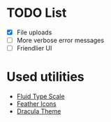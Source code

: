 # TODO List
- [X] File uploads
- [ ] More verbose error messages
- [ ] Friendlier UI 

<!--TESTRAILAPIKEY: rLqJp2WBB884cpmqrJwi-5GAoB4ib.DsiNfVy10nT -->
<!-- https://hp-testrail.external.hp.com/index.php?/runs/view/371948&group_by=cases:section_id&group_order=asc&group_id=3449790 -->
<!-- https://www.google.com/url?sa=i&url=https%3A%2F%2Fbbbootstrap.com%2Fsnippets%2Ftailwind-css-add-document-form-file-upload-input-37652196&psig=AOvVaw07Gr8OJrlPzkmNOn9HRioa&ust=1677384146015000&source=images&cd=vfe&ved=0CBAQjRxqFwoTCIjnjoPlr_0CFQAAAAAdAAAAABBj -->
<!-- https://coolors.co/c965b0-003094-00246b-ee5fa1-002e8c -->

# Used utilities
- [Fluid Type Scale](https://www.fluid-type-scale.com/)
- [Feather Icons](https://feathericons.com/)
- [Dracula Theme](https://draculatheme.com/)